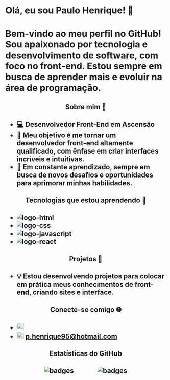 <h1>Olá, eu sou Paulo Henrique! 👋<h1/>

<p>Bem-vindo ao meu perfil no GitHub! Sou apaixonado por tecnologia e desenvolvimento de software, com foco no front-end. Estou sempre em busca de aprender mais e evoluir na área de programação.<p/>

<h2 align="center">Sobre mim 🚀<h2/>

- 💻 **Desenvolvedor Front-End em Ascensão**
- 🎯 Meu objetivo é me tornar um desenvolvedor front-end altamente qualificado, com ênfase em criar interfaces incríveis e intuitivas.
- 🌱 Em constante aprendizado, sempre em busca de novos desafios e oportunidades para aprimorar minhas habilidades.

<h2 align="center">Tecnologias que estou aprendendo 🌱<h2/>

- <img src="https://img.shields.io/badge/HTML5-E34F26?style=for-the-badge&logo=html5&logoColor=white" alt="logo-html"/>
- <img src="https://img.shields.io/badge/CSS-239120?&style=for-the-badge&logo=css3&logoColor=white" alt="logo-css"/>
- <img src="https://img.shields.io/badge/JavaScript-F7DF1E?style=for-the-badge&logo=javascript&logoColor=black" alt="logo-javascript"/>
- <img src="https://img.shields.io/badge/React-20232A?style=for-the-badge&logo=react&logoColor=61DAFB" alt="logo-react"/>

<h2 align="center">Projetos 🚀<h2/>

- 💡 Estou desenvolvendo projetos para colocar em prática meus conhecimentos de front-end, criando sites e interface.

<h2 align="center">Conecte-se comigo 🌐<h2/>

- <a href="https://www.linkedin.com/in/paulo-henrique-barbosa-dos-santos-655a87248/" target="_blank"><img  width="22px" src="https://cdn.jsdelivr.net/npm/simple-icons@v3/icons/linkedin.svg" alt="logo-linkedin"/> <a/>
- <img  width="22px" src="https://www.svgrepo.com/show/14478/email.svg" alt="logo-email"/> p.henrique95@hotmail.com

<h2 align="center">Estatísticas do GitHub<h2/>


<p align="center"><img src="https://github-readme-stats.vercel.app/api?username=phchris95&show_icons=true&theme=radical" alt="badges" style="margin-right: 50px;"/> &nbsp;&nbsp;&nbsp; <img src="https://github-readme-stats.vercel.app/api/top-langs/?username=phchris95&layout=compact" alt="badges" /><p/>


